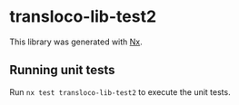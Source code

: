 # transloco-lib-test2

This library was generated with [Nx](https://nx.dev).

## Running unit tests

Run `nx test transloco-lib-test2` to execute the unit tests.
